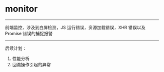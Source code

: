 # monitor

---

前端监控，涉及到白屏检测，JS 运行错误，资源加载错误，XHR 错误以及 Promise 错误的捕捉报警

---
后续计划：

 1. 性能分析
 2. 回溯操作引起的异常